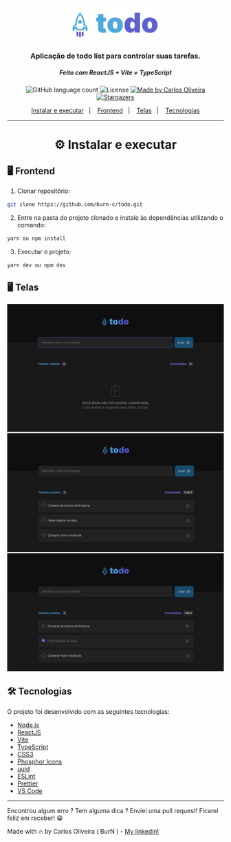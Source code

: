 <h1 align="center">
  <img alt="logo todo app" title="todo app" src="./src/assets/logo-todo.svg" width="200px" />
</h1>

<h3 align="center">
Aplicação de todo list para controlar suas tarefas.
</h3>
<h5 align="center">
  Feito com ReactJS + Vite +  TypeScript
</h5>




<p align="center">
  <img alt="GitHub language count" src="https://img.shields.io/github/languages/count/burn-c/ignite-todo?color=red">
  <img alt="License" src="https://img.shields.io/badge/licence-MIT-red">
   <a href="https://www.linkedin.com/in/carlosoliveiradev/">
    <img alt="Made by Carlos Oliveira" src="https://img.shields.io/badge/made%20by-carlos%20oliveira-red">
  </a>
  <a href="https://github.com/burn-c/goeat-api/stargazers">
    <img alt="Stargazers" src="https://img.shields.io/github/stars/burn-c/ignite-todo?style=social">
  </a>
</p>

<p align="center">
  <a href="#---instalar-e-executar">Instalar e executar</a>&nbsp;&nbsp;&nbsp;|&nbsp;&nbsp;&nbsp;
  <a href="#-frontend">Frontend</a>&nbsp;&nbsp;&nbsp;|&nbsp;&nbsp;&nbsp;
  <a href="#-telas">Telas</a>&nbsp;&nbsp;&nbsp;|&nbsp;&nbsp;&nbsp;
  <a href="#-tecnologias">Tecnologias</a>
</p>

<hr>

<h1 align="center">
  ⚙ Instalar e executar
</h1>


## 🖥 Frontend

1. Clonar repositório:

```sh
git clone https://github.com/burn-c/todo.git
```
2. Entre na pasta do projeto clonado e instale às dependências utilizando o comando:

```sh
yarn ou npm install
```

3. Executar o projeto:

```sh
yarn dev ou npm dev
```
## 🖥️ Telas
<div align='center'>
  <img alt="App empty state" title="App empty state" src="./docs/empty.png" width="600px" />
  <img alt="App taks created" title="App taks created" src="./docs/task-created.png" width="600px" />
  <img alt="App taks created" title="App taks created" src="./docs/progress-task.png" width="600px" />
</div>

## 🛠 Tecnologias

O projeto foi desenvolvido com as seguintes tecnologias:

-  [Node.js](https://nodejs.org/)
-  [ReactJS](https://reactjs.org/)
-  [Vite](https://vitejs.dev/)
-  [TypeScript](https://www.typescriptlang.org/)
-  [CSS3](https://www.w3.org/Style/CSS/Overview.en.html)
-  [Phosphor Icons](https://phosphoricons.com/)
-  [uuid](https://github.com/uuidjs/uuid)
-  [ESLint](https://eslint.org/)
-  [Prettier](https://prettier.io/)
-  [VS Code](https://code.visualstudio.com/)

---

Encontrou algum erro ? Tem alguma dica ? Enviei uma pull request! Ficarei feliz em receber! 😁

Made with 🔥 by Carlos Oliveira ( BurN  ) - [My linkedin!](https://www.linkedin.com/in/carlosoliveiradev/)